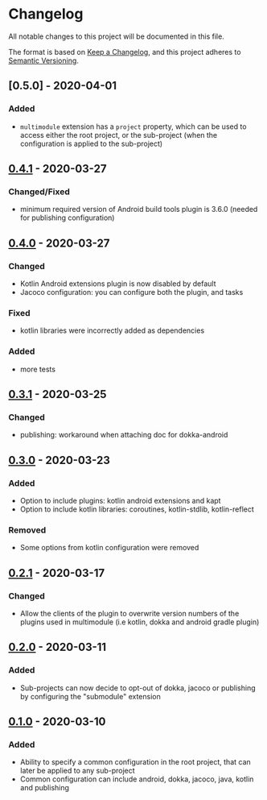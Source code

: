 # Changelog
All notable changes to this project will be documented in this file.

The format is based on [Keep a Changelog](https://keepachangelog.com/en/1.0.0/),
and this project adheres to [Semantic Versioning](https://semver.org/spec/v2.0.0.html).

## [0.5.0] - 2020-04-01
### Added
- `multimodule` extension has a `project` property, which can be used to access either the root project,
    or the sub-project (when the configuration is applied to the sub-project)

## [0.4.1] - 2020-03-27
### Changed/Fixed
- minimum required version of Android build tools plugin is 3.6.0 (needed for publishing configuration)

## [0.4.0] - 2020-03-27
### Changed
- Kotlin Android extensions plugin is now disabled by default
- Jacoco configuration: you can configure both the plugin, and tasks

### Fixed
- kotlin libraries were incorrectly added as dependencies

### Added
- more tests

## [0.3.1] - 2020-03-25
### Changed
- publishing: workaround when attaching doc for dokka-android

## [0.3.0] - 2020-03-23
### Added
- Option to include plugins: kotlin android extensions and kapt 
- Option to include kotlin libraries: coroutines, kotlin-stdlib, kotlin-reflect

### Removed
- Some options from kotlin configuration were removed

## [0.2.1] - 2020-03-17
### Changed
- Allow the clients of the plugin to overwrite version numbers of the plugins used in multimodule (i.e kotlin, dokka and android gradle plugin)

## [0.2.0] - 2020-03-11
### Added
- Sub-projects can now decide to opt-out of dokka, jacoco or publishing
    by configuring the "submodule" extension

## [0.1.0] - 2020-03-10
### Added
- Ability to specify a common configuration in the root project,
    that can later be applied to any sub-project
- Common configuration can include android, dokka, jacoco, java, kotlin and publishing

[Unreleased]: https://github.com/nofrills-io/gradle-multimodule/compare/v0.4.1...HEAD
[0.4.1]: https://github.com/nofrills-io/gradle-multimodule/compare/v0.4.0...v0.4.1
[0.4.0]: https://github.com/nofrills-io/gradle-multimodule/compare/v0.3.1...v0.4.0
[0.3.1]: https://github.com/nofrills-io/gradle-multimodule/compare/v0.3.0...v0.3.1
[0.3.0]: https://github.com/nofrills-io/gradle-multimodule/compare/v0.2.1...v0.3.0
[0.2.1]: https://github.com/nofrills-io/gradle-multimodule/compare/v0.2.0...v0.2.1
[0.2.0]: https://github.com/nofrills-io/gradle-multimodule/compare/v0.1.0...v0.2.0
[0.1.0]: https://github.com/nofrills-io/gradle-multimodule/releases/tag/v0.1.0